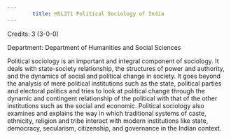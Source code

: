 ```yaml
---
        title: HSL371 Political Sociology of India
---
```

Credits: 3 (3-0-0)

Department: Department of Humanities and Social Sciences

Political sociology is an important and integral component of sociology. It deals with state-society relationship, the structures of power and authority, and the dynamics of social and political change in society. It goes beyond the analysis of mere political institutions such as the state, political parties and electoral politics and tries to look at political change through the dynamic and contingent relationship of the political with that of the other institutions such as the social and economic. Political sociology also examines and explains the way in which traditional systems of caste, ethnicity, religion and tribe interact with modern institutions like state, democracy, secularism, citizenship, and governance in the Indian context.
